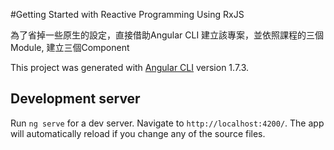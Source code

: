 #Getting Started with Reactive Programming Using RxJS

為了省掉一些原生的設定，直接借助Angular CLI 建立該專案，並依照課程的三個Module, 建立三個Component

This project was generated with [Angular CLI](https://github.com/angular/angular-cli) version 1.7.3.

## Development server

Run `ng serve` for a dev server. Navigate to `http://localhost:4200/`. The app will automatically reload if you change any of the source files.


